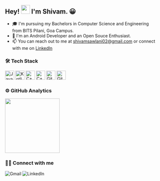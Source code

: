 ## Hey! <img src="https://github.com/TheDudeThatCode/TheDudeThatCode/blob/master/Assets/Hi.gif" width="29px"> I'm Shivam. 😀


- 🎓 I'm pursuing my Bachelors in Computer Science and Engineering from BITS Pilani, Goa Campus.
- 🔭 I'm an Android Developer and an Open Souce Enthusiast.
- 📫 You can reach out to me at shivamsawlani02@gmail.com or connect with me on [LinkedIn](https://www.linkedin.com/in/shivam-sawlani-b54b42197/)

### 🛠 Tech Stack
<img alt="Java" src="https://img.shields.io/badge/-Java-orange?style=for-the-badge&logo=java" height="30">  <img alt="Kotlin" src="https://img.shields.io/badge/-Kotlin-071a52?style=for-the-badge&logo=kotlin" height="30">  <img alt="C++" src="https://img.shields.io/badge/-C++-blue?logo=c%2B%2B" height="30"> <img alt="C++" src="https://img.shields.io/badge/C-00599C?style=for-the-badge&logo=c&logoColor=white" height="30"> <img alt="Git" src="https://img.shields.io/badge/-git-white?logo=git" height="30"> <img alt="GitHub" src="https://img.shields.io/badge/-GitHub-black?logo=github" height="30"> 



### ⚙️ GitHub Analytics

  <img height="180em" src="https://github-readme-stats-eight-theta.vercel.app/api?username=shivamsawlani02&show_icons=true&theme=vue-dark&include_all_commits=true&count_private=true" />

### 🤝🏻 Connect with me

<img alt="Gmail" src="https://img.shields.io/badge/Gmail-D14836?style=for-the-badge&logo=gmail&logoColor=white"> <img alt="LinkedIn" src="https://img.shields.io/badge/LinkedIn-0077B5?style=for-the-badge&logo=linkedin&logoColor=white">
  
